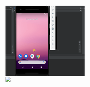 <img src="https://github.com/Gerald-Robles/Gerald/blob/main/grader-task-android.gif" width=250><br>
<img src="https://imgur.com/a/G5GBFTY" width=250><br>
